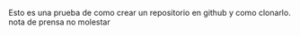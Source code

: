 Esto es una prueba de como crear un repositorio en github y como clonarlo.
nota de prensa
no molestar

